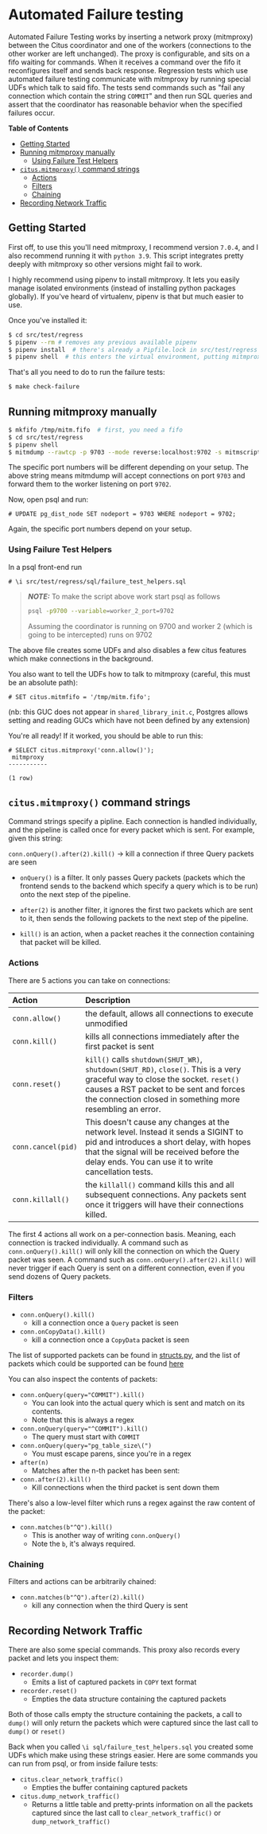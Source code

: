 Automated Failure testing
=========================

Automated Failure Testing works by inserting a network proxy (mitmproxy) between the Citus coordinator and one of the workers (connections to the other worker are left unchanged). The proxy is configurable, and sits on a fifo waiting for commands. When it receives a command over the fifo it reconfigures itself and sends back response. Regression tests which use automated failure testing communicate with mitmproxy by running special UDFs which talk to said fifo. The tests send commands such as "fail any connection which contain the string `COMMIT`" and then run SQL queries and assert that the coordinator has reasonable behavior when the specified failures occur.

**Table of Contents**

- [Getting Started](#getting-started)
- [Running mitmproxy manually](#running-mitmproxy-manually)
  - [Using Failure Test Helpers](#using-failure-test-helpers)
- [`citus.mitmproxy()` command strings](#citusmitmproxy-command-strings)
  - [Actions](#actions)
  - [Filters](#filters)
  - [Chaining](#chaining)
- [Recording Network Traffic](#recording-network-traffic)


## Getting Started

First off, to use this you'll need mitmproxy, I recommend version `7.0.4`, and I also recommend running it with `python 3.9`. This script integrates pretty deeply with mitmproxy so other versions might fail to work.

I highly recommend using pipenv to install mitmproxy. It lets you easily manage isolated environments (instead of installing python packages globally). If you've heard of virtualenv, pipenv is that but much easier to use.

Once you've installed it:

```bash
$ cd src/test/regress
$ pipenv --rm # removes any previous available pipenv
$ pipenv install  # there's already a Pipfile.lock in src/test/regress with packages
$ pipenv shell  # this enters the virtual environment, putting mitmproxy onto $PATH
```

That's all you need to do to run the failure tests:

```bash
$ make check-failure
```

## Running mitmproxy manually

```bash
$ mkfifo /tmp/mitm.fifo  # first, you need a fifo
$ cd src/test/regress
$ pipenv shell
$ mitmdump --rawtcp -p 9703 --mode reverse:localhost:9702 -s mitmscripts/fluent.py --set fifo=/tmp/mitm.fifo
```

The specific port numbers will be different depending on your setup. The above string means mitmdump will accept connections on port `9703` and forward them to the worker listening on port `9702`.

Now, open psql and run:

```psql
# UPDATE pg_dist_node SET nodeport = 9703 WHERE nodeport = 9702;
```

Again, the specific port numbers depend on your setup.

### Using Failure Test Helpers

In a psql front-end run
```psql
# \i src/test/regress/sql/failure_test_helpers.sql
```

> **_NOTE:_**  To make the script above work start psql as follows
> ```bash
> psql -p9700 --variable=worker_2_port=9702
> ```
> Assuming the coordinator is running on 9700 and worker 2 (which is going to be intercepted) runs on 9702

The above file creates some UDFs and also disables a few citus features which make connections in the background.

You also want to tell the UDFs how to talk to mitmproxy (careful, this must be an absolute path):

```psql
# SET citus.mitmfifo = '/tmp/mitm.fifo';
```

(nb: this GUC does not appear in `shared_library_init.c`, Postgres allows setting and reading GUCs which have not been defined by any extension)

You're all ready! If it worked, you should be able to run this:

```psql
# SELECT citus.mitmproxy('conn.allow()');
 mitmproxy
-----------

(1 row)
```

## `citus.mitmproxy()` command strings

Command strings specify a pipline. Each connection is handled individually, and the pipeline is called once for every packet which is sent. For example, given this string:

`conn.onQuery().after(2).kill()` -> kill a connection if three Query packets are seen

- `onQuery()` is a filter. It only passes Query packets (packets which the frontend sends to the backend which specify a query which is to be run) onto the next step of the pipeline.

- `after(2)` is another filter, it ignores the first two packets which are sent to it, then sends the following packets to the next step of the pipeline.

- `kill()` is an action, when a packet reaches it the connection containing that packet will be killed.

### Actions

There are 5 actions you can take on connections:


| Action              | Description                                                                                                                                                                                                                            |
|:--------------------|:---------------------------------------------------------------------------------------------------------------------------------------------------------------------------------------------------------------------------------------|
| `conn.allow()`      | the default, allows all connections to execute unmodified                                                                                                                                                                              |
| `conn.kill()`       | kills all connections immediately after the first packet is sent                                                                                                                                                                       |
| `conn.reset()`      | `kill()` calls `shutdown(SHUT_WR)`, `shutdown(SHUT_RD)`, `close()`. This is a very graceful way to close the socket. `reset()` causes a RST packet to be sent and forces the connection closed in something more resembling an error.  |
| `conn.cancel(pid)`  | This doesn't cause any changes at the network level. Instead it sends a SIGINT to pid and introduces a short delay, with hopes that the signal will be received before the delay ends. You can use it to write cancellation tests.     |
| `conn.killall()`    | the `killall()` command kills this and all subsequent connections. Any packets sent once it triggers will have their connections killed.                                                                                               |

The first 4 actions all work on a per-connection basis. Meaning, each connection is tracked individually. A command such as `conn.onQuery().kill()` will only kill the connection on which the Query packet was seen. A command such as `conn.onQuery().after(2).kill()` will never trigger if each Query is sent on a different connection, even if you send dozens of Query packets.

### Filters

- `conn.onQuery().kill()`
  - kill a connection once a `Query` packet is seen
- `conn.onCopyData().kill()`
  - kill a connection once a `CopyData` packet is seen

The list of supported packets can be found in [structs.py](structs.py), and the list of packets which
could be supported can be found [here](https://www.postgresql.org/docs/current/static/protocol-message-formats.html)

You can also inspect the contents of packets:

- `conn.onQuery(query="COMMIT").kill()`
  - You can look into the actual query which is sent and match on its contents.
  - Note that this is always a regex
- `conn.onQuery(query="^COMMIT").kill()`
  - The query must start with `COMMIT`
- `conn.onQuery(query="pg_table_size\(")`
  - You must escape parens, since you're in a regex
- `after(n)`
  - Matches after the n-th packet has been sent:
- `conn.after(2).kill()`
  - Kill connections when the third packet is sent down them

There's also a low-level filter which runs a regex against the raw content of the packet:

- `conn.matches(b"^Q").kill()`
  - This is another way of writing `conn.onQuery()`
  - Note the `b`, it's always required.

### Chaining

Filters and actions can be arbitrarily chained:

- `conn.matches(b"^Q").after(2).kill()`
  - kill any connection when the third Query is sent

## Recording Network Traffic

There are also some special commands. This proxy also records every packet and lets you
inspect them:

- `recorder.dump()`
  - Emits a list of captured packets in `COPY` text format
- `recorder.reset()`
  - Empties the data structure containing the captured packets

Both of those calls empty the structure containing the packets, a call to `dump()` will only return the packets which were captured since the last call to `dump()` or `reset()`

Back when you called `\i sql/failure_test_helpers.sql` you created some UDFs which make using these strings easier. Here are some commands you can run from psql, or from inside failure tests:

- `citus.clear_network_traffic()`
  - Empties the buffer containing captured packets
- `citus.dump_network_traffic()`
  - Returns a little table and pretty-prints information on all the packets captured since the last call to `clear_network_traffic()` or `dump_network_traffic()`
